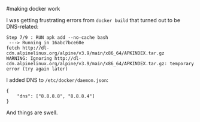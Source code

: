 #making docker work

I was getting frustrating errors from `docker build` that turned out to be DNS-related:

```
Step 7/9 : RUN apk add --no-cache bash
 ---> Running in 16abc7bce60e
fetch http://dl-cdn.alpinelinux.org/alpine/v3.9/main/x86_64/APKINDEX.tar.gz
WARNING: Ignoring http://dl-cdn.alpinelinux.org/alpine/v3.9/main/x86_64/APKINDEX.tar.gz: temporary error (try again later)
```

I added DNS to `/etc/docker/daemon.json`:
```
{
	"dns": ["8.8.8.8", "8.8.8.4"]
}
```
And things are swell.
